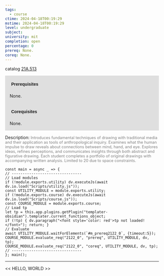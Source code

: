 ```yaml
---
tags:
  - course
ctime: 2024-04-18T00:19:29
mstime: 2024-04-18T00:19:29
level: undergraduate
subject: 
university: mit
completion: open
percentage: 0
prereq: None.
coreq: None.
---
```


catalog [21A.513](http://student.mit.edu/catalog/m21Aa.html#21A.513)

<span style="display: block; padding: 15px; background-color: rgb(100, 100, 100, 0.2);"><font id="m_prereq2122_0" style="display: block; font-family: Arial, sans-serif; font-weight: bold; padding: 5px">Prerequisites</font><br><span id="prereq2122_0">None.</span></span>
<span style="display: block; padding: 15px; background-color: rgb(100, 100, 100, 0.2);"><font id="m_coreq2122_0" style="display: block; font-family: Arial, sans-serif; font-weight: bold; padding: 5px">Corequisites</font><br><span id="coreq2122_0">None.</span></span>

<font style="">Description:</font>
<font style="color: grey; font-size: 0.8rem;">Introduces fundamental techniques of drawing with traditional media and their application as tools of anthropological inquiry. Examines what the human impulse to draw reveals about connections between mind, hand, and eye. Explores ideas, refines perceptions, and communicates insights through both abstract and figurative drawing. Each student completes a portfolio of original drawings with accompanying written analysis. Limited to 20 due to space constraints.</font>

```dataviewjs
const main = async _ => {
// --------------------------------
// Load modules
if (!module.exports.utility) dv.executeJs(await dv.io.load("Scripts/utility.js"));
const UTILITY_MODULE = module.exports.utility;
if (!module.exports.course) dv.executeJs(await dv.io.load("Scripts/course.js"));
const COURSE_MODULE = module.exports.course;
// Load tp
let tp = this.app.plugins.getPlugin("templater-obsidian").templater.current_functions_object;
if (!tp) { dv.paragraph("<font style='color: red'>tp not loaded!</font>"); return; }
// Evaluate
await UTILITY_MODULE.waitForElements(`#m_prereq2122_0`, {timeout:5});
COURSE_MODULE.evaluate_req("2122_0", "prereq", UTILITY_MODULE, dv, tp);
COURSE_MODULE.evaluate_req("2122_0", "coreq", UTILITY_MODULE, dv, tp);
// --------------------------------
}; main();
```

---

<< HELLO, WORLD >>
